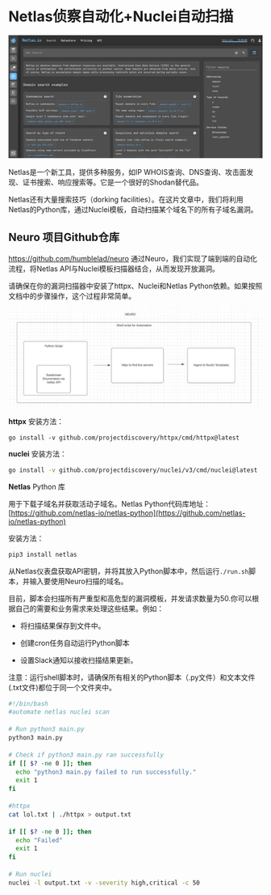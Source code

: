 # Netlas侦察自动化+Nuclei自动扫描

![](../img/1_--5o3oamKsoGyyuPNPqwgw.webp)

Netlas是一个新工具，提供多种服务，如IP WHOIS查询、DNS查询、攻击面发现、证书搜索、响应搜索等。它是一个很好的Shodan替代品。

Netlas还有大量搜索技巧（dorking facilities）。在这片文章中，我们将利用Netlas的Python库，通过Nuclei模板，自动扫描某个域名下的所有子域名漏洞。

## Neuro 项目Github仓库

https://github.com/humblelad/neuro
通过Neuro，我们实现了端到端的自动化流程，将Netlas API与Nuclei模板扫描器结合，从而发现开放漏洞。

请确保在你的漏洞扫描器中安装了httpx、Nuclei和Netlas Python依赖。如果按照文档中的步骤操作，这个过程非常简单。

![](../img/1_p6jfLD21f-OcyNWphIawuA.webp)

 **httpx** 安装方法：

```basj
go install -v github.com/projectdiscovery/httpx/cmd/httpx@latest
```

**nuclei** 安装方法：

```bash
go install -v github.com/projectdiscovery/nuclei/v3/cmd/nuclei@latest
```

**Netlas** Python 库

用于下载子域名并获取活动子域名。Netlas Python代码库地址：[https://github.com/netlas-io/netlas-python](https://github.com/netlas-io/netlas-python)

安装方法：

```bash
pip3 install netlas
```

从Netlas仪表盘获取API密钥，并将其放入Python脚本中，然后运行`./run.sh`脚本，并输入要使用Neuro扫描的域名。

目前，脚本会扫描所有严重型和高危型的漏洞模板，并发请求数量为50.你可以根据自己的需要和业务需求来处理这些结果。例如：

- 将扫描结果保存到文件中。

- 创建cron任务自动运行Python脚本

- 设置Slack通知以接收扫描结果更新。

注意：运行shell脚本时，请确保所有相关的Python脚本（.py文件）和文本文件(.txt文件)都位于同一个文件夹中。

```bash
#!/bin/bash
#automate netlas nuclei scan

# Run python3 main.py
python3 main.py

# Check if python3 main.py ran successfully
if [[ $? -ne 0 ]]; then
  echo "python3 main.py failed to run successfully."
  exit 1
fi

#httpx
cat lol.txt | ./httpx > output.txt

if [[ $? -ne 0 ]]; then
  echo "Failed"
  exit 1
fi

# Run nuclei
nuclei -l output.txt -v -severity high,critical -c 50
```
